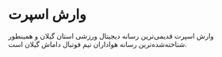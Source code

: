 # وارش اسپرت
وارش اسپرت قدیمی‌ترین رسانه دیجیتال ورزشی استان گیلان و همینطور شناخته‌شده‌ترین رسانه هواداران تیم فوتبال داماش گیلان است.
